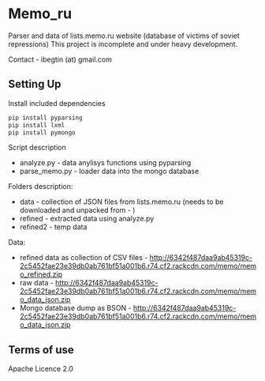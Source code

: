 # Memo_ru

Parser and data of lists.memo.ru website (database of victims of soviet repressions)
This project is incomplete and under heavy development.

Contact - ibegtin (at) gmail.com

## Setting Up

Install included dependencies

```bash
pip install pyparsing
pip install lxml
pip install pymongo
```

Script description

- analyze.py - data anylisys functions using pyparsing
- parse_memo.py - loader data into the mongo database

Folders description:
- data - collection of JSON files from lists.memo.ru (needs to be downloaded and unpacked from - )
- refined - extracted data using analyze.py
- refined2 - temp data

Data:
 - refined data as collection of CSV files - http://6342f487daa9ab45319c-2c5452fae23e39db0ab761bf51a001b6.r74.cf2.rackcdn.com/memo/memo_refined.zip
 - raw data - http://6342f487daa9ab45319c-2c5452fae23e39db0ab761bf51a001b6.r74.cf2.rackcdn.com/memo/memo_data_json.zip
 - Mongo database dump as BSON - http://6342f487daa9ab45319c-2c5452fae23e39db0ab761bf51a001b6.r74.cf2.rackcdn.com/memo/memo_data_json.zip

## Terms of use

Apache Licence 2.0